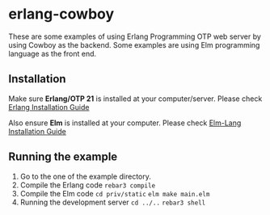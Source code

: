 # erlang-cowboy
These are some examples of using Erlang Programming OTP web server by using Cowboy as the backend. Some examples are using Elm programming language as the front end.

## Installation
Make sure **Erlang/OTP 21** is installed at your computer/server. Please check [Erlang Installation Guide](http://erlang.org/doc/installation_guide/users_guide.html "Erlang Installation Guide")

Also ensure **Elm** is installed at your computer. Please check [Elm-Lang Installation Guide](https://guide.elm-lang.org/install.html "Elm Installation Guide")

## Running the example
1. Go to the one of the example directory.
2. Compile the Erlang code
```rebar3 compile```
3. Compile the Elm code
```cd priv/static```
```elm make main.elm```
4. Running the development server
```cd ../..```
```rebar3 shell```

